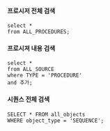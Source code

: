 
#### 프로시저 전체 검색
```
select *
from ALL_PROCEDURES;
```
#### 프로시져 내용 검색
```
select * 
from ALL_SOURCE
where TYPE = 'PROCEDURE'
and 추가;
```


#### 시퀀스 전체 검색
```
SELECT * FROM all_objects
WHERE object_type = 'SEQUENCE';
```
